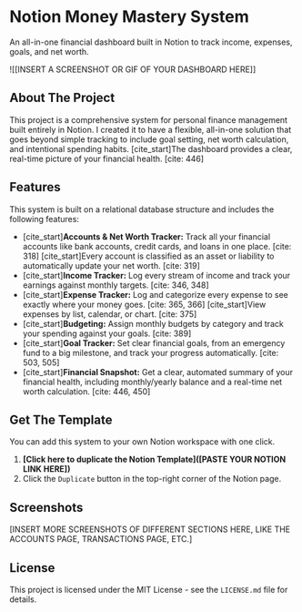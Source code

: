 # Notion Money Mastery System

An all-in-one financial dashboard built in Notion to track income, expenses, goals, and net worth.

![[INSERT A SCREENSHOT OR GIF OF YOUR DASHBOARD HERE]]

## About The Project

This project is a comprehensive system for personal finance management built entirely in Notion. I created it to have a flexible, all-in-one solution that goes beyond simple tracking to include goal setting, net worth calculation, and intentional spending habits. [cite_start]The dashboard provides a clear, real-time picture of your financial health. [cite: 446]

## Features

This system is built on a relational database structure and includes the following features:

* [cite_start]**Accounts & Net Worth Tracker:** Track all your financial accounts like bank accounts, credit cards, and loans in one place. [cite: 318] [cite_start]Every account is classified as an asset or liability to automatically update your net worth. [cite: 319]
* [cite_start]**Income Tracker:** Log every stream of income and track your earnings against monthly targets. [cite: 346, 348]
* [cite_start]**Expense Tracker:** Log and categorize every expense to see exactly where your money goes. [cite: 365, 366] [cite_start]View expenses by list, calendar, or chart. [cite: 375]
* [cite_start]**Budgeting:** Assign monthly budgets by category and track your spending against your goals. [cite: 389]
* [cite_start]**Goal Tracker:** Set clear financial goals, from an emergency fund to a big milestone, and track your progress automatically. [cite: 503, 505]
* [cite_start]**Financial Snapshot:** Get a clear, automated summary of your financial health, including monthly/yearly balance and a real-time net worth calculation. [cite: 446, 450]

## Get The Template

You can add this system to your own Notion workspace with one click.

1.  **[Click here to duplicate the Notion Template]([PASTE YOUR NOTION LINK HERE])**
2.  Click the `Duplicate` button in the top-right corner of the Notion page.

## Screenshots

[INSERT MORE SCREENSHOTS OF DIFFERENT SECTIONS HERE, LIKE THE ACCOUNTS PAGE, TRANSACTIONS PAGE, ETC.]

## License

This project is licensed under the MIT License - see the `LICENSE.md` file for details.
